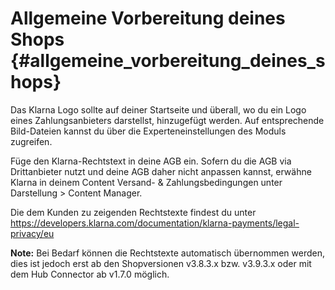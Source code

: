 # Allgemeine Vorbereitung deines Shops {#allgemeine_vorbereitung_deines_shops}

Das Klarna Logo sollte auf deiner Startseite und überall, wo du ein Logo eines Zahlungsanbieters darstellst, hinzugefügt werden. Auf entsprechende Bild-Dateien kannst du über die Experteneinstellungen des Moduls zugreifen.

Füge den Klarna-Rechtstext in deine AGB ein. Sofern du die AGB via Drittanbieter nutzt und deine AGB daher nicht anpassen kannst, erwähne Klarna in deinem Content Versand- & Zahlungsbedingungen unter Darstellung \> Content Manager.

Die dem Kunden zu zeigenden Rechtstexte findest du unter https://developers.klarna.com/documentation/klarna-payments/legal-privacy/eu

**Note:** Bei Bedarf können die Rechtstexte automatisch übernommen werden, dies ist jedoch erst ab den Shopversionen v3.8.3.x bzw. v3.9.3.x oder mit dem Hub Connector ab v1.7.0 möglich.



